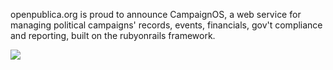 openpublica.org is proud to announce CampaignOS, a web service for managing political campaigns' records, events, financials, gov't compliance and reporting, built on the rubyonrails framework.

[![](http://campaignos.googlecode.com/svn/trunk/doc/windowShotSm.png)](http://code.google.com/p/campaignos/wiki/FrontpageComp?updated=FrontpageComp&ts=1187817276)
